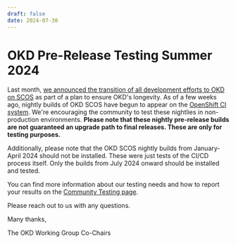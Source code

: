 ```yaml
---
draft: false 
date: 2024-07-30
---
```


# OKD Pre-Release Testing Summer 2024

<!-- cSpell:ignore SCOS ostree nightlies -->

Last month, [we announced the transition of all development efforts to OKD on SCOS](https://okd.io/blog/2024/06/01/okd-future-statement) as part of a plan to ensure OKD's longevity. As of a few weeks ago, nightly builds of OKD SCOS have begun to appear on the [OpenShift CI system](https://amd64.origin.releases.ci.openshift.org). We're encouraging the community to test these nightlies in non-production environments. **Please note that these nightly pre-release builds are not guaranteed an upgrade path to final releases. These are only for testing purposes.** 

Additionally, please note that the OKD SCOS nightly builds from January-April 2024 should not be installed. These were just tests of the CI/CD process itself. Only the builds from July 2024 onward should be installed and tested. 

You can find more information about our testing needs and how to report your results on the [Community Testing page](https://github.com/okd-project/okd/blob/master/COMMUNITY-TESTING.md).

Please reach out to us with any questions. 

Many thanks,

The OKD Working Group Co-Chairs
